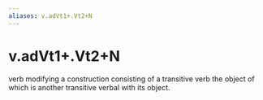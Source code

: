 ```yaml
---
aliases: v.adVt1+.Vt2+N 
---
```

# v.adVt1+.Vt2+N 

verb modifying a construction consisting of a transitive verb the object of which is another transitive verbal with its object.